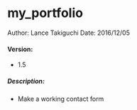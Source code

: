 # my_portfolio

Author: Lance Takiguchi
Date: 2016/12/05

#### Version: 
* 1.5

##### Description:
*  Make a working contact form

